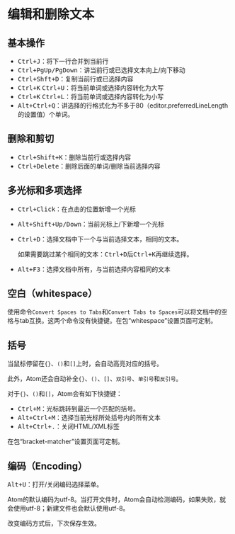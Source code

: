 # 编辑和删除文本

## 基本操作

-   <kbd>Ctrl+J</kbd>：将下一行合并到当前行
-   <kbd>Ctrl+PgUp/PgDown</kbd>：讲当前行或已选择文本向上/向下移动
-   <kbd>Ctrl+Shft+D</kbd>：复制当前行或已选择内容
-   <kbd>Ctrl+K</kbd> <kbd>Ctrl+U</kbd>：将当前单词或选择内容转化为大写
-   <kbd>Ctrl+K</kbd> <kbd>Ctrl+L</kbd>：将当前单词或选择内容转化为小写
-   <kbd>Alt+Ctrl+Q</kbd>：讲选择的行格式化为不多于80（editor.preferredLineLength的设置值）个单词。

## 删除和剪切

-   <kbd>Ctrl+Shift+K</kbd>：删除当前行或选择内容
-   <kbd>Ctrl+Delete</kbd>：删除后面的单词/删除当前选择内容

## 多光标和多项选择

-   <kbd>Ctrl+Click</kbd>：在点击的位置新增一个光标
-   <kbd>Alt+Shift+Up/Down</kbd>：当前光标上/下新增一个光标
-   <kbd>Ctrl+D</kbd>：选择文档中下一个与当前选择文本，相同的文本。

    如果需要跳过某个相同的文本：<kbd>Ctrl+D</kbd>后<kbd>Ctrl+K</kbd>再继续选择。

-   <kbd>Alt+F3</kbd>：选择文档中所有，与当前选择内容相同的文本

## 空白（whitespace）

使用命令`Convert Spaces to Tabs`和`Convert Tabs to Spaces`可以将文档中的空格与tab互换。这两个命令没有快捷键。在包“whitespace”设置页面可定制。

## 括号

当鼠标停留在`{}`、`()`和`[]`上时，会自动高亮对应的括号。

此外，Atom还会自动补全`{}`、`()`、`[]`、`双引号`、`单引号`和`反引号`。

对于`{}`、`()`和`[]`，Atom会有如下快捷键：

-   <kbd>Ctrl+M</kbd>：光标跳转到最近一个匹配的括号。
-   <kbd>Alt+Ctrl+M</kbd>：选择当前光标所处括号内的所有文本
-   <kbd>Alt+Ctrl+.</kbd>：关闭HTML/XML标签

在包“bracket-matcher”设置页面可定制。

## 编码（Encoding）

<kbd>Alt+U</kbd>：打开/关闭编码选择菜单。

Atom的默认编码为utf-8。当打开文件时，Atom会自动检测编码，如果失败，就会使用utf-8；新建文件也会默认使用utf-8。

改变编码方式后，下次保存生效。
